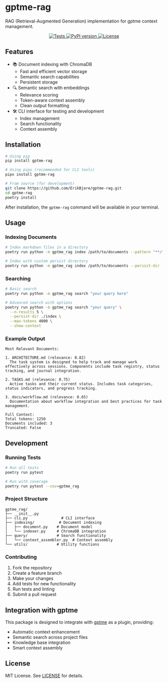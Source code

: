 # gptme-rag

RAG (Retrieval-Augmented Generation) implementation for gptme context management.

<p align="center">
  <a href="https://github.com/ErikBjare/gptme-rag/actions/workflows/test.yml">
    <img src="https://github.com/ErikBjare/gptme-rag/actions/workflows/test.yml/badge.svg" alt="Tests" />
  </a>
  <a href="https://pypi.org/project/gptme-rag/">
    <img src="https://img.shields.io/pypi/v/gptme-rag" alt="PyPI version" />
  </a>
  <a href="https://github.com/ErikBjare/gptme-rag/blob/master/LICENSE">
    <img src="https://img.shields.io/github/license/ErikBjare/gptme-rag" alt="License" />
  </a>
</p>

## Features

- 📚 Document indexing with ChromaDB
  - Fast and efficient vector storage
  - Semantic search capabilities
  - Persistent storage
- 🔍 Semantic search with embeddings
  - Relevance scoring
  - Token-aware context assembly
  - Clean output formatting
- 🛠️ CLI interface for testing and development
  - Index management
  - Search functionality
  - Context assembly

## Installation

```bash
# Using pip
pip install gptme-rag

# Using pipx (recommended for CLI tools)
pipx install gptme-rag

# From source (for development)
git clone https://github.com/ErikBjare/gptme-rag.git
cd gptme-rag
poetry install
```

After installation, the `gptme-rag` command will be available in your terminal.

## Usage

### Indexing Documents

```bash
# Index markdown files in a directory
poetry run python -m gptme_rag index /path/to/documents --pattern "**/*.md"

# Index with custom persist directory
poetry run python -m gptme_rag index /path/to/documents --persist-dir ./index
```

### Searching

```bash
# Basic search
poetry run python -m gptme_rag search "your query here"

# Advanced search with options
poetry run python -m gptme_rag search "your query" \
  --n-results 5 \
  --persist-dir ./index \
  --max-tokens 4000 \
  --show-context
```

### Example Output
```plaintext
Most Relevant Documents:

1. ARCHITECTURE.md (relevance: 0.82)
  The task system is designed to help track and manage work effectively across sessions. Components include task registry, status tracking, and journal integration.

2. TASKS.md (relevance: 0.75)
  Active tasks and their current status. Includes task categories, status indicators, and progress tracking.

3. docs/workflow.md (relevance: 0.65)
  Documentation about workflow integration and best practices for task management.

Full Context:
Total tokens: 1250
Documents included: 3
Truncated: False
```

## Development

### Running Tests

```bash
# Run all tests
poetry run pytest

# Run with coverage
poetry run pytest --cov=gptme_rag
```

### Project Structure

```plaintext
gptme_rag/
├── __init__.py
├── cli.py               # CLI interface
├── indexing/           # Document indexing
│   ├── document.py    # Document model
│   └── indexer.py     # ChromaDB integration
├── query/             # Search functionality
│   └── context_assembler.py  # Context assembly
└── utils/             # Utility functions
```

### Contributing

1. Fork the repository
2. Create a feature branch
3. Make your changes
4. Add tests for new functionality
5. Run tests and linting
6. Submit a pull request

## Integration with gptme

This package is designed to integrate with [gptme](https://github.com/ErikBjare/gptme) as a plugin, providing:

- Automatic context enhancement
- Semantic search across project files
- Knowledge base integration
- Smart context assembly

## License

MIT License. See [LICENSE](LICENSE) for details.
